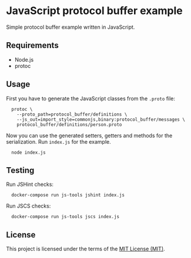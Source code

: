 # JavaScript protocol buffer example

Simple protocol buffer example written in JavaScript.

## Requirements

* Node.js
* protoc

## Usage

First you have to generate the JavaScript classes from the `.proto` file:

```shell
  protoc \
    --proto_path=protocol_buffer/definitions \
    --js_out=import_style=commonjs,binary:protocol_buffer/messages \
    protocol_buffer/definitions/person.proto
```

Now you can use the generated setters, getters and methods for the serialization. Run `index.js` for the example.

```shell
  node index.js
```

## Testing

Run JSHint checks:

```shell
  docker-compose run js-tools jshint index.js
```

Run JSCS checks:

```shell
  docker-compose run js-tools jscs index.js
```

## License

This project is licensed under the terms of the [MIT License (MIT)](LICENSE).
